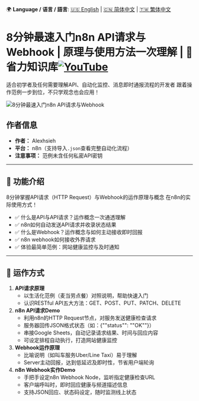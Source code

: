 🌍 **Language / 语言 / 語言**: [🇺🇸 English](./readme-en.md) | [🇨🇳 简体中文](./readme-cn.md) | [🇹🇼 繁体中文](./readme.md)

# 8分钟最速入门n8n API请求与Webhook | 原理与使用方法一次理解 | 🧠 省力知识库[![YouTube](https://img.shields.io/badge/Watch%20on-YouTube-red?logo=youtube)](https://youtu.be/l5-s6h2iY_M)

适合初学者及任何需要理解API、自动化监控、消息即时通报流程的开发者
跟着操作范例一步到位，不只学观念也会应用！

![8分钟最速入门n8n API请求与Webhook](https://github.com/qwedsazxc78/ai-automation-n8n/blob/main/n8n/20-n8n-http-request-and-webhook/cover.png?raw=true)

## 作者信息

* **作者：** Alexhsieh
* **平台：** n8n（支持导入`.json`查看完整自动化流程）
* **注意事项：** 范例未含任何私密API密钥

---

## 📌 功能介绍

8分钟掌握API请求（HTTP Request）与Webhook的运作原理与概念
在n8n的实际使用方式！

* ✅ 什么是API与API请求？运作概念一次通透理解
* ✅ n8n如何自动发送API请求并收录状态结果
* ✅ 什么是Webhook？运作概念与如何主动接收即时回报
* ✅ n8n webhook如何接收外界请求
* ✅ 体验最简单范例：网站健康监控与及时通知

---

## 🔧 运作方式

1. **API请求原理**
    - 以生活化范例（麦当劳点餐）对照说明，帮助快速入门
    - 认识RESTful API五大方法：GET、POST、PUT、PATCH、DELETE
2. **n8n API请求Demo**
    - 利用n8n的HTTP Request节点，对服务发送健康检查请求
    - 服务器回传JSON格式状态（如：{""status"": ""OK""}）
    - 串接Google Sheets，自动记录请求结果、时间与回应内容
    - 可设定排程自动执行，打造网站健康监控
3. **Webhook运作原理**
    - 比喻说明（如叫车服务Uber/Line Taxi）易于理解
    - Server主动回报，达到低延迟及即时性，节省用户端轮询
4. **n8n Webhook实作Demo**
    - 手把手设定n8n Webhook Node，监听指定健康检查URL
    - 客户端呼叫时，即时回应健康与频道描述信息
    - 支持JSON回应、状态码设定，随时监测线上状态